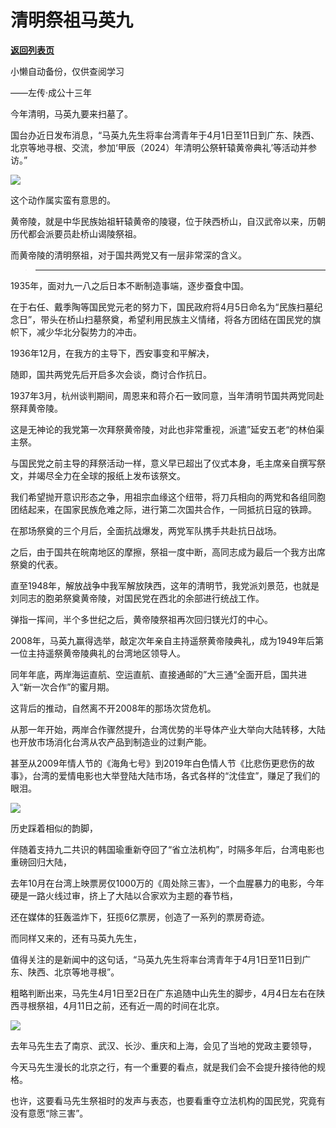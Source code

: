 # 清明祭祖马英九

[**返回列表页**](/gzh/政事堂2019)

小懒自动备份，仅供查阅学习

  

——左传·成公十三年

今年清明，马英九要来扫墓了。  

国台办近日发布消息，“马英九先生将率台湾青年于4月1日至11日到广东、陕西、北京等地寻根、交流，参加‘甲辰（2024）年清明公祭轩辕黄帝典礼’等活动并参访。”

![](https://mmbiz.qpic.cn/mmbiz_jpg/rxhS23yu8cNmgIrnp1Dm8uo3ffPfiayFUkzqj6mJvYQyML6SHVSS22iaIJA5efJGB5Q0PXCFYicdmRssicUgocLdqw/640?wx_fmt=jpeg&from;=appmsg)

这个动作属实蛮有意思的。  

黄帝陵，就是中华民族始祖轩辕黄帝的陵寝，位于陕西桥山，自汉武帝以来，历朝历代都会派要员赴桥山谒陵祭祖。

而黄帝陵的清明祭祖，对于国共两党又有一层非常深的含义。

>  ****

1935年，面对九一八之后日本不断制造事端，逐步蚕食中国。

在于右任、戴季陶等国民党元老的努力下，国民政府将4月5日命名为“民族扫墓纪念日”，带头在桥山扫墓祭奠，希望利用民族主义情绪，将各方团结在国民党的旗帜下，减少华北分裂势力的冲击。

1936年12月，在我方的主导下，西安事变和平解决，

随即，国共两党先后开启多次会谈，商讨合作抗日。

1937年3月，杭州谈判期间，周恩来和蒋介石一致同意，当年清明节国共两党同赴祭拜黄帝陵。

这是无神论的我党第一次拜祭黄帝陵，对此也非常重视，派遣”延安五老“的林伯渠主祭。

与国民党之前主导的拜祭活动一样，意义早已超出了仪式本身，毛主席亲自撰写祭文，并竭尽全力在全球的报纸上发布该祭文。

我们希望抛开意识形态之争，用祖宗血缘这个纽带，将刀兵相向的两党和各组同胞团结起来，在国家民族危难之际，进行第二次国共合作，一同抵抗日寇的铁蹄。

在那场祭奠的三个月后，全面抗战爆发，两党军队携手共赴抗日战场。  

之后，由于国共在皖南地区的摩擦，祭祖一度中断，高同志成为最后一个我方出席祭奠的代表。

直至1948年，解放战争中我军解放陕西，这年的清明节，我党派刘景范，也就是刘同志的胞弟祭奠黄帝陵，对国民党在西北的余部进行统战工作。

弹指一挥间，半个多世纪之后，黄帝陵祭祖再次回归镁光灯的中心。

2008年，马英九赢得选举，敲定次年亲自主持遥祭黄帝陵典礼，成为1949年后第一位主持遥祭黄帝陵典礼的台湾地区领导人。

同年年底，两岸海运直航、空运直航、直接通邮的”大三通“全面开启，国共进入“新一次合作”的蜜月期。

这背后的推动，自然离不开2008年的那场次贷危机。

从那一年开始，两岸合作骤然提升，台湾优势的半导体产业大举向大陆转移，大陆也开放市场消化台湾从农产品到制造业的过剩产能。  

甚至从2009年情人节的《海角七号》到2019年白色情人节《比悲伤更悲伤的故事》，台湾的爱情电影也大举登陆大陆市场，各式各样的“沈佳宜”，赚足了我们的眼泪。

![](https://mmbiz.qpic.cn/mmbiz_jpg/rxhS23yu8cNmgIrnp1Dm8uo3ffPfiayFUXaMELjLC2yoyjh1FT5eW6Hj5PicCic0Iia8TEylf3XowzCKTcMlw2XouQ/640?wx_fmt=jpeg&from;=appmsg)

历史踩着相似的韵脚，  

伴随着支持九二共识的韩国瑜重新夺回了“省立法机构”，时隔多年后，台湾电影也重磅回归大陆，

去年10月在台湾上映票房仅1000万的《周处除三害》，一个血腥暴力的电影，今年硬是一路火线过审，挤上了大陆以合家欢为主题的春节档，

还在媒体的狂轰滥炸下，狂揽6亿票房，创造了一系列的票房奇迹。

而同样又来的，还有马英九先生，

值得关注的是新闻中的这句话，“马英九先生将率台湾青年于4月1日至11日到广东、陕西、北京等地寻根”。

粗略判断出来，马先生4月1日至2日在广东追随中山先生的脚步，4月4日左右在陕西寻根祭祖，4月11日之前，还有近一周的时间在北京。  

![](https://mmbiz.qpic.cn/mmbiz_jpg/rxhS23yu8cNmgIrnp1Dm8uo3ffPfiayFUicEhwcHfe3TAB9JKN0G3rtxrBZwC2dwSJRqzwO82y3SXn34yF6Vp33w/640?wx_fmt=jpeg&from;=appmsg)

去年马先生去了南京、武汉、长沙、重庆和上海，会见了当地的党政主要领导，

今天马先生漫长的北京之行，有一个重要的看点，就是我们会不会提升接待他的规格。  

也许，这要看马先生祭祖时的发声与表态，也要看重夺立法机构的国民党，究竟有没有意愿“除三害”。  


